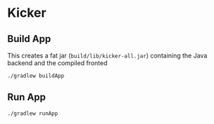 # Kicker

## Build App
This creates a fat jar (`build/lib/kicker-all.jar`) containing the Java backend and the compiled fronted
```
./gradlew buildApp
```

## Run App

```bash
./gradlew runApp
```

